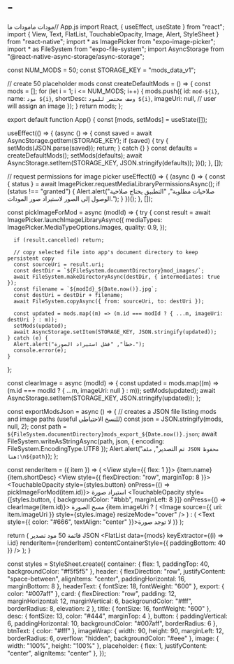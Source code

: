 # -
مودات مامودات ما// App.js
import React, { useEffect, useState } from "react";
import { View, Text, FlatList, TouchableOpacity, Image, Alert, StyleSheet } from "react-native";
import * as ImagePicker from "expo-image-picker";
import * as FileSystem from "expo-file-system";
import AsyncStorage from "@react-native-async-storage/async-storage";

const NUM_MODS = 50;
const STORAGE_KEY = "mods_data_v1";

// create 50 placeholder mods
const createDefaultMods = () => {
  const mods = [];
  for (let i = 1; i <= NUM_MODS; i++) {
    mods.push({
      id: `mod-${i}`,
      name: `مود ${i}`,
      shortDesc: `وصف مختصر للمود ${i}`,
      imageUri: null, // user will assign an image
    });
  }
  return mods;
};

export default function App() {
  const [mods, setMods] = useState([]);

  useEffect(() => {
    (async () => {
      const saved = await AsyncStorage.getItem(STORAGE_KEY);
      if (saved) {
        try {
          setMods(JSON.parse(saved));
          return;
        } catch {}
      }
      const defaults = createDefaultMods();
      setMods(defaults);
      await AsyncStorage.setItem(STORAGE_KEY, JSON.stringify(defaults));
    })();
  }, []);

  // request permissions for image picker
  useEffect(() => {
    (async () => {
      const { status } = await ImagePicker.requestMediaLibraryPermissionsAsync();
      if (status !== "granted") {
        Alert.alert("صلاحيات مطلوبة", "التطبيق يحتاج صلاحية الوصول إلى الصور لاستيراد صور المودات.");
      }
    })();
  }, []);

  const pickImageForMod = async (modId) => {
    try {
      const result = await ImagePicker.launchImageLibraryAsync({
        mediaTypes: ImagePicker.MediaTypeOptions.Images,
        quality: 0.9,
      });

      if (result.cancelled) return;

      // copy selected file into app's document directory to keep persistent copy
      const sourceUri = result.uri;
      const destDir = `${FileSystem.documentDirectory}mod_images/`;
      await FileSystem.makeDirectoryAsync(destDir, { intermediates: true });
      const filename = `${modId}_${Date.now()}.jpg`;
      const destUri = destDir + filename;
      await FileSystem.copyAsync({ from: sourceUri, to: destUri });

      const updated = mods.map((m) => (m.id === modId ? { ...m, imageUri: destUri } : m));
      setMods(updated);
      await AsyncStorage.setItem(STORAGE_KEY, JSON.stringify(updated));
    } catch (e) {
      Alert.alert("خطأ", "فشل استيراد الصورة.");
      console.error(e);
    }
  };

  const clearImage = async (modId) => {
    const updated = mods.map((m) => (m.id === modId ? { ...m, imageUri: null } : m));
    setMods(updated);
    await AsyncStorage.setItem(STORAGE_KEY, JSON.stringify(updated));
  };

  const exportModsJson = async () => {
    // creates a JSON file listing mods and image paths (useful للنسخ الاحتياطي)
    const json = JSON.stringify(mods, null, 2);
    const path = `${FileSystem.documentDirectory}mods_export_${Date.now()}.json`;
    await FileSystem.writeAsStringAsync(path, json, { encoding: FileSystem.EncodingType.UTF8 });
    Alert.alert("تم التصدير", `ملف JSON محفوظ هنا:\n${path}`);
  };

  const renderItem = ({ item }) => (
    <View style={styles.card}>
      <View style={{ flex: 1 }}>
        <Text style={styles.title}>{item.name}</Text>
        <Text style={styles.desc}>{item.shortDesc}</Text>
        <View style={{ flexDirection: "row", marginTop: 8 }}>
          <TouchableOpacity style={styles.button} onPress={() => pickImageForMod(item.id)}>
            <Text style={styles.btnText}>استيراد صورة</Text>
          </TouchableOpacity>
          <TouchableOpacity style={[styles.button, { backgroundColor: "#bbb", marginLeft: 8 }]} onPress={() => clearImage(item.id)}>
            <Text style={styles.btnText}>مسح الصورة</Text>
          </TouchableOpacity>
        </View>
      </View>
      <View style={styles.imageWrap}>
        {item.imageUri ? (
          <Image source={{ uri: item.imageUri }} style={styles.image} resizeMode="cover" />
        ) : (
          <View style={styles.placeholder}>
            <Text style={{ color: "#666", textAlign: "center" }}>لا توجد صورة</Text>
          </View>
        )}
      </View>
    </View>
  );

  return (
    <View style={styles.container}>
      <View style={styles.header}>
        <Text style={styles.headerText}>قائمة 50 مود</Text>
        <TouchableOpacity onPress={exportModsJson}>
          <Text style={styles.export}>تصدير JSON</Text>
        </TouchableOpacity>
      </View>
      <FlatList data={mods} keyExtractor={(i) => i.id} renderItem={renderItem} contentContainerStyle={{ paddingBottom: 40 }} />
    </View>
  );
}

const styles = StyleSheet.create({
  container: { flex: 1, paddingTop: 40, backgroundColor: "#f5f5f5" },
  header: { flexDirection: "row", justifyContent: "space-between", alignItems: "center", paddingHorizontal: 16, marginBottom: 8 },
  headerText: { fontSize: 18, fontWeight: "600" },
  export: { color: "#007aff" },
  card: { flexDirection: "row", padding: 12, marginHorizontal: 12, marginVertical: 6, backgroundColor: "#fff", borderRadius: 8, elevation: 2 },
  title: { fontSize: 16, fontWeight: "600" },
  desc: { fontSize: 13, color: "#444", marginTop: 4 },
  button: { paddingVertical: 6, paddingHorizontal: 10, backgroundColor: "#007aff", borderRadius: 6 },
  btnText: { color: "#fff" },
  imageWrap: { width: 90, height: 90, marginLeft: 12, borderRadius: 6, overflow: "hidden", backgroundColor: "#eee" },
  image: { width: "100%", height: "100%" },
  placeholder: { flex: 1, justifyContent: "center", alignItems: "center" },
});
